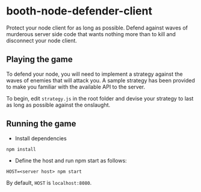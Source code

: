 # booth-node-defender-client

Protect your node client for as long as possible. Defend against waves of murderous server side code that wants nothing more than to kill and disconnect your node client.

## Playing the game

To defend your node, you will need to implement a strategy against the waves of enemies that will attack you. A sample strategy has been provided to make you familiar with the available API to the server.

To begin, edit `strategy.js` in the root folder and devise your strategy to last as long as possible against the onslaught.

## Running the game

* Install dependencies

```npm install```

* Define the host and run npm start as follows:

```HOST=<server host> npm start```

By default, `HOST` is `localhost:8080`.
